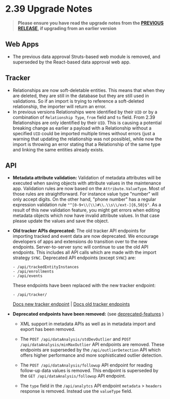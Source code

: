 # 2.39 Upgrade Notes

> **Please ensure you have read the upgrade notes from the [PREVIOUS RELEASE](../2.38/README.md), if upgrading from an earlier version**

## Web Apps

* The previous data approval Struts-based web module is removed, and superseded by the React-based data approval web app.

## Tracker

* Relationships are now soft-deletable entities. This means that when they are deleted, they are still in the database but they are still used in validations. So if an import is trying to reference a soft-deleted relationship, the importer will return an error.
* In previous versions Relationships were identified by their `UID` or by a combination of `Relationship Type`, `from` field and `to` field. From 2.39 Relationships are only identified by their `UID`. This is causing a potential breaking change as earlier a payload with a Relationship without a specified `UID` could be imported multiple times without errors (just a warning that updating the relationship was not possible), while now the import is throwing an error stating that a Relationship of the same type and linking the same entities already exists.

## API

* **Metadata attribute validation:** Validation of metadata attributes will be executed when saving objects with attribute values in the maintenance app. Validation rules are now based on the `Attribute.ValueType`. Most of those rules are straightforward. For instance value type "number" will only accept digits. On the other hand, "phone number" has a regular expression validation rule `"^[0-9+\\(\\)#\\.\\s\\/ext-]{6,50}$"`. As a result of this new validation feature, you might get errors when editing metadata objects which now have invalid attribute values. In that case please update the values and save the object.

* **Old tracker APIs deprecated:** The old tracker API endpoints for importing tracked and event data are now deprecated. We encourage developers of apps and extensions do transition over to the new endpoints. Server-to-server sync will continue to use the old API endpoints. This includes all API calls which are made with the import strategy `SYNC`. Deprecated API endpoints (except `SYNC`) are:
   ```
   - /api/trackedEntityInstances
   - /api/enrollments
   - /api/events
   ```
   These endpoints have been replaced with the new tracker endpoint: 
   ```
   - /api/tracker/
   ```
   [Docs new tracker endpoint](https://docs.dhis2.org/en/develop/using-the-api/dhis-core-version-238/new-tracker.html) | [Docs old tracker endpoints](https://docs.dhis2.org/en/develop/using-the-api/dhis-core-version-238/tracker.html)

* **Deprecated endpoints have been removed:** (see [deprecated-features](https://github.com/dhis2/dhis2-releases/blob/master/releases/deprecated-features.md) )

    * XML support in metadata APIs as well as in metadata import and export has been removed.

    * The `POST /api/dataAnalysis/stdDevOutlier` and `POST /api/dataAnalysis/minMaxOutlier` API endpoints are removed. These endpoints are superseded by the `/api/outlierDetection` API which offers higher performance and more sophisticated outlier detection.

    * The `POST /api/dataAnalysis/followup` API endpoint for reading follow-up data values is removed. This endpoint is superseded by the `GET /api/dataAnalysis/followup` API endpoint.

    * The `type` field in the `/api/analytcs` API endpoint `metadata` > `headers` response is removed. Instead use the `valueType` field.
